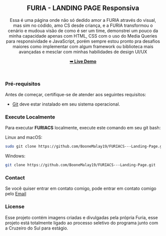 <div align="center">

  <h2 align="center">FURIA - LANDING PAGE Responsiva</h2>

  Essa é uma página onde não só dedido amor a FURIA através do visual, mas sim no códido, amo CS desde criança, e a FURIA transformou o cenário e mudoua visão de como é ser um time, demonstrei um pouco da minha capacidade apenas com HTML, CSS com o uso do Media Queries para responsividade e JavaScript, porém sempre estou pronto pra desafios maiores como implementar com algum framework ou biblioteca mais avançadas e mesclar com minhas habilidades de design UI/UX

  <a href="https://furiacs-landing-page.vercel.app/"><strong>➥ Live Demo</strong></a>

</div>

<br />

### Pré-requisitos

Antes de começar, certifique-se de atender aos seguintes requisitos:
* [Git](https://git-scm.com/downloads "Baixar Git") deve estar instalado em seu sistema operacional.

### Execute Localmente

Para executar **FURIACS** localmente, execute este comando em seu git bash:

Linux and macOS:

```bash
sudo git clone https://github.com/BooneMalay19/FURIACS---Landing-Page.git
```

Windows:

```bash
git clone https://github.com/BooneMalay19/FURIACS---Landing-Page.git
```

### Contact

Se você quiser entrar em contato comigo, pode entrar em contato comigo pelo [Email](boonemalay1@gmail.com)

### License

Esse projeto contém imagens criadas e divulgadas pela própria Furia, esse projeto está totalmente ligado ao processo seletivo do programa junto com a Cruzeiro do Sul para estágio.
